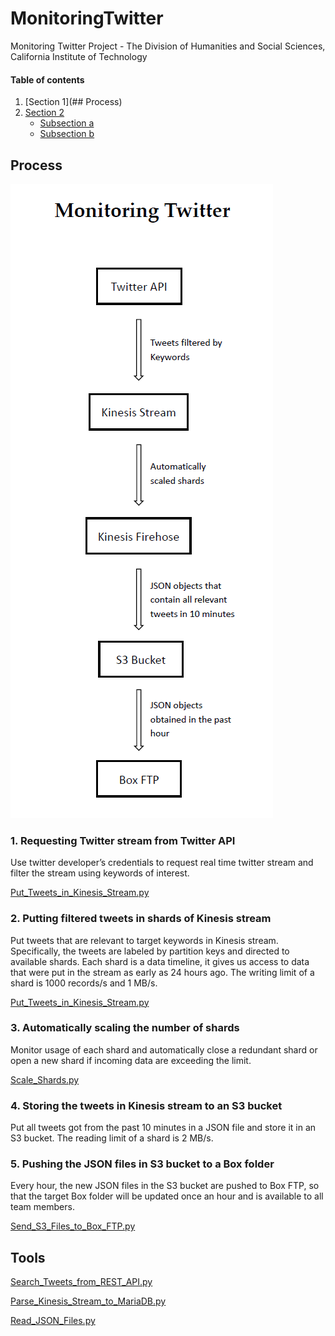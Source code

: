# MonitoringTwitter
Monitoring Twitter Project - The Division of Humanities and Social Sciences, California Institute of Technology

#### Table of contents

1. [Section 1](## Process)
2. [Section 2](#section-2)
    - [Subsection a](#subsection-a)
    - [Subsection b](#subsection-b)

## Process
![flow chart](./monitoringtwitter.png)

### 1.	Requesting Twitter stream from Twitter API
Use twitter developer’s credentials to request real time twitter stream and filter the stream using keywords of interest.

[Put_Tweets_in_Kinesis_Stream.py](./Put_Tweets_in_Kinesis_Stream.py)

### 2.	Putting filtered tweets in shards of Kinesis stream
Put tweets that are relevant to target keywords in Kinesis stream. Specifically, the tweets are labeled by partition keys and directed to available shards. Each shard is a data timeline, it gives us access to data that were put in the stream as early as 24 hours ago. The writing limit of a shard is 1000 records/s and 1 MB/s.

[Put_Tweets_in_Kinesis_Stream.py](./Put_Tweets_in_Kinesis_Stream.py)

### 3.	Automatically scaling the number of shards
Monitor usage of each shard and automatically close a redundant shard or open a new shard if incoming data are exceeding the limit.

[Scale_Shards.py](./Scale_Shards.py)

### 4.	Storing the tweets in Kinesis stream to an S3 bucket
Put all tweets got from the past 10 minutes in a JSON file and store it in an S3 bucket. The reading limit of a shard is 2 MB/s.

### 5.	Pushing the JSON files in S3 bucket to a Box folder
Every hour, the new JSON files in the S3 bucket are pushed to Box FTP, so that the target Box folder will be updated once an hour and is available to all team members.

[Send_S3_Files_to_Box_FTP.py](./Send_S3_Files_to_Box_FTP.py)

## Tools
[Search_Tweets_from_REST_API.py](./Search_Tweets_from_REST_API.py)

[Parse_Kinesis_Stream_to_MariaDB.py](./Parse_Kinesis_Stream_to_MariaDB.py)

[Read_JSON_Files.py](./Read_JSON_Files.py)
